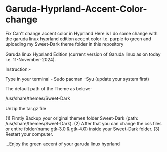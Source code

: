 # Garuda-Hyprland-Accent-Color-change
Fix Can't change accent color in Hyprland
Here is I do some change with the garuda linux hyprland edition accent color i.e. purple to green and uploading my Sweet-Dark theme folder in this repository

Garuda linux Hyprland Edition 
(current version of Garuda linux as on today i.e. 11-November-2024).

Instruction:-

Type in your terminal - Sudo pacman -Syu (update your system first)

The default path of the Theme as below:-
 
 /usr/share/themes/Sweet-Dark

Unzip the tar.gz file

(1) Firstly Backup your original themes folder Sweet-Dark (path: /usr/share/themes/Sweet-Dark).
(2) After that you can change the css files or entire folder(name gtk-3.0 & gtk-4.0) inside your Sweet-Dark folder.
(3) Restart your computer. 

...Enjoy the green accent of your garuda linux hyprland
